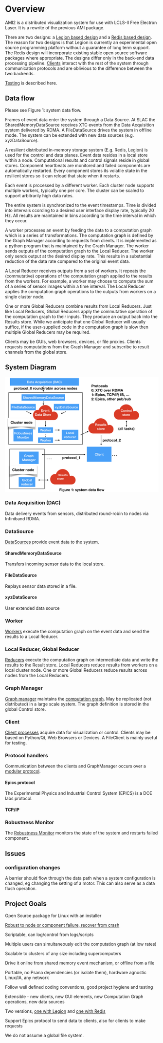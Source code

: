 # Overview

AMI2 is a distributed visualization system for use with LCLS-II Free Electron Laser.
It is a rewrite of the previous AMI package.

There are two designs:
a [Legion based design](legion_design.md)
and a [Redis based design](redis_design.md).
The reason for two designs is that Legion is currently an experimental open source programming platform without
a guarantee of long term support.
The Redis design will incorporate existing stable open source software packages where appropriate.
The designs differ only in the back-end data processing pipeline.
[Clients](client.md) interact with the rest of the system through communication protocols and
are oblivious to the difference between the two backends.

[Testing](testing.md) is described here.

## Data flow
Please see Figure 1: system data flow.

Frames of event data enter the system through a Data Source.
At SLAC the SharedMemoryDataSource receives XTC events from the Data Acquisition system delivered by RDMA.
A FileDataSource drives the system in offline mode.
The system can be extended with new data sources (e.g. xyzDataSource).

A resilient distributed in-memory storage system (E.g. Redis, Legion) is used for the control and data planes.
Event data resides in a local store within a node.
Computational results and control signals reside in global stores.
Component heartbeats are monitored and failed components are automatically restarted.
Every component stores its volatile state in the resilient stores so it can reload that state when it restarts.

Each event is processed by a different worker.
Each cluster node supports multiple workers, typically one per core.
The cluster can be scaled to support arbitrarily high data rates.

The entire system is synchronized to the event timestamps.
Time is divided into intervals ccording to a desired user interface display rate, typically 20 Hz.
All results are maintained in bins according to the time interval in which they occur.


A worker processes an event by feeding the data to a computation graph which is a series of transformations.
The computation graph is defined by the Graph Manager according to requests from clients.
It is implemented as a python program that is maintained by the Graph Manager.
The worker sends outputs of the computation graph to the Local Reducer.
The worker only sends output at the desired display rate.
This results in a substantial reduction of the data rate compared to the original event data.

A Local Reducer receives outputs from a set of workers.
It repeats the (commutative) operations of the computation graph applied to the 
results from the workers.
For example, a worker may choose to compute the sum of a series of sensor images within a time interval.
The Local Reducer applies the computation graph operations to the outputs from workers on a single cluster node.

One or more Global Reducers combine results from Local Reducers.
Just like Local Reducers, Global Reducers apply the commutative operation of the computation graph to their inputs.
They produce an output back into the Results store.
While we anticipate that one Global Reducer will usually suffice, if the user-supplied code in the computation graph is slow then multiple Global Reducers may be required.

Clients may be GUIs, web browsers, devices, or file proxies.
Clients requests computations from the Graph Manager and subscribe to result channels from the global store.





## System Diagram

<img src="images/AMI2_system_diagram/AMI2_system_diagram.001.jpeg" width=800>

### Data Acquisition (DAC)
Data delivery events from sensors, distributed round-robin to nodes via Infiniband RDMA.

### DataSource
[DataSources](data_source.md) provide event data to the system.
#### SharedMemoryDataSource
Transfers incoming sensor data to the local store.
#### FileDataSource
Replays sensor data stored in a file.
#### xyzDataSource
User extended data source

### Worker
[Workers](worker.md) execute the computation graph on the event data and send the results to a Local Reducer.


### Local Reducer, Global Reducer
[Reducers](reducer.md) execute the computation graph on intermediate data and write the results to the Result store.
Local Reducers reduce results from workers on a local cluster node.
One or more Global Reducers reduce results across nodes from the Local Reducers.


### Graph Manager
[Graph manager](graph_manager.md) maintains the [computation graph](computation_graph.md).
May be replicated (not distributed) in a large scale system.
The graph definition is stored in the global Control store.

### Client
[Client processes](client.md) acquire data for visualization or control.
Clients may be based on Python/Qt, Web Browsers or Devices.
A FileClient is mainly useful for testing.


### Protocol handlers
Communication between the clients and GraphManager occurs over a [modular protocol](protocol.md).
#### Epics protocol
The Experimental Physics and Industrial Control System (EPICS) is a DOE labs protocol.
#### TCP/IP

### Robustness Monitor
The [Robustness Monitor](robust.md) monitors the state of the system and restarts failed component.


## Issues

### configuration changes
A barrier should flow through the data path when a system configuration is changed, eg changing the setting of a motor.
This can also serve as a data flush operation.


## Project Goals

Open Source package for Linux with an installer

[Robust to node or component failure, recover from crash](robust.md)

Scriptable, can log/control from logs/scripts

Multiple users can simultaneously edit the computation graph (at low rates)

Scalable to clusters of any size including supercomputers

Drive it online from shared memory event mechanism, or offline from a file

Portable, no Psana dependencies (or isolate them), hardware agnostic Linux/IA, any network

Follow well defined coding conventions, good project hygiene and testing

Extensible - new clients, new GUI elements, new Computation Graph operations, new data sources

Two versions, [one with Legion](legion_design.md) and [one with Redis](redis_design.md)

Support Epics protocol to send data to clients, also for clients to make requests

We do not assume a global file system.

